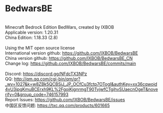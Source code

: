 # BedwarsBE

</br>Minecraft Bedrock Edition BedWars, created by IXBOB
</br> Applicable version: 1.20.31
</br> China Edition: 1.18.33 (2.8)
</br>
</br>Using the MIT open source license
</br>International version github: <https://github.com/IXBOB/BedwarsBE>
</br>China version github: <https://github.com/IXBOB/BedwarsBE_CN>
</br>Change log: <https://github.com/IXBOB/BedwarsBE/commits/main>
</br>
</br>Discord: <https://discord.gg/NFdcTX3NPz>
</br>QQ: <http://qm.qq.com/cgi-bin/qm/qr?_wv=1027&k=w8ZBk5QCBSiJ_JP_OCfCu3fctp7OTogI&authKey=xx36cqwojd4vU3ipgKmuBCErxh9KL%2FgojKjgnrmgT90TvjwfCTgihvSUaecnOgeT&noverify=0&group_code=746157993>
</br>Report Issues: <https://github.com/IXBOB/BedwarsBE/issues>
</br>中国区反馈问题: <https://txc.qq.com/products/601665>

